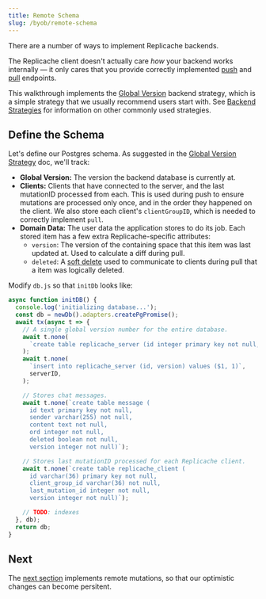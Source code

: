 ```yaml
---
title: Remote Schema
slug: /byob/remote-schema
---
```


There are a number of ways to implement Replicache backends.

The Replicache client doesn't actually care _how_ your backend works internally — it only cares that you provide correctly implemented [push](/reference/server-push.md) and [pull](/reference/server-pull.md) endpoints.

This walkthrough implements the [Global Version](/concepts/strategies/global-version) backend strategy, which is a simple strategy that we usually recommend users start with. See [Backend Strategies](/concepts/strategies/overview) for information on other commonly used strategies.

## Define the Schema

Let's define our Postgres schema. As suggested in the [Global Version Strategy](/concepts/strategies/global-version) doc, we'll track:

- **Global Version:** The version the backend database is currently at.
- **Clients:** Clients that have connected to the server, and the last mutationID processed from each. This is used during push to ensure mutations are processed only once, and in the order they happened on the client. We also store each client's `clientGroupID`, which is needed to correctly implement `pull`.
- **Domain Data:** The user data the application stores to do its job. Each stored item has a few extra Replicache-specific attributes:
  - `version`: The version of the containing space that this item was last updated at. Used to calculate a diff during pull.
  - `deleted`: A [soft delete](https://en.wiktionary.org/wiki/soft_deletion) used to communicate to clients during pull that a item was logically deleted.

Modify `db.js` so that `initDb` looks like:

```js
async function initDB() {
  console.log('initializing database...');
  const db = newDb().adapters.createPgPromise();
  await tx(async t => {
    // A single global version number for the entire database.
    await t.none(
      `create table replicache_server (id integer primary key not null, version integer)`,
    );
    await t.none(
      `insert into replicache_server (id, version) values ($1, 1)`,
      serverID,
    );

    // Stores chat messages.
    await t.none(`create table message (
      id text primary key not null,
      sender varchar(255) not null,
      content text not null,
      ord integer not null,
      deleted boolean not null,
      version integer not null)`);

    // Stores last mutationID processed for each Replicache client.
    await t.none(`create table replicache_client (
      id varchar(36) primary key not null,
      client_group_id varchar(36) not null,
      last_mutation_id integer not null,
      version integer not null)`);

    // TODO: indexes
  }, db);
  return db;
}
```

## Next

The [next section](./remote-mutations.md) implements remote mutations, so that our optimistic changes can become persitent.
